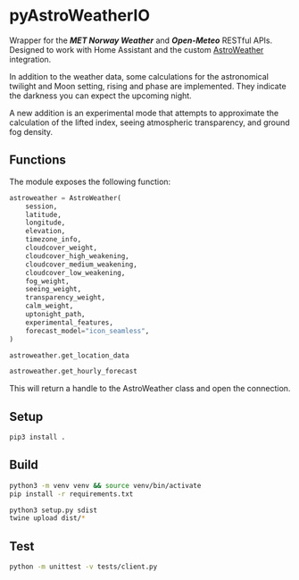 # pyAstroWeatherIO

Wrapper for the ***MET Norway Weather*** and ***Open-Meteo*** RESTful APIs. Designed to work with Home Assistant and the custom [AstroWeather](https://github.com/mawinkler/astroweather) integration.

In addition to the weather data, some calculations for the astronomical twilight and Moon setting, rising and phase are implemented. They indicate the darkness you can expect the upcoming night.

A new addition is an experimental mode that attempts to approximate the calculation of the lifted index, seeing atmospheric transparency, and ground fog density.

## Functions

The module exposes the following function:

```python
astroweather = AstroWeather(
    session,
    latitude,
    longitude,
    elevation,
    timezone_info,
    cloudcover_weight,
    cloudcover_high_weakening,
    cloudcover_medium_weakening,
    cloudcover_low_weakening,
    fog_weight,
    seeing_weight,
    transparency_weight,
    calm_weight,
    uptonight_path,
    experimental_features,
    forecast_model="icon_seamless",
)

astroweather.get_location_data

astroweather.get_hourly_forecast
```

This will return a handle to the AstroWeather class and open the connection.

## Setup

```sh
pip3 install .
```

## Build

```sh
python3 -m venv venv && source venv/bin/activate
pip install -r requirements.txt

python3 setup.py sdist
twine upload dist/*
```

## Test

```sh
python -m unittest -v tests/client.py
```
